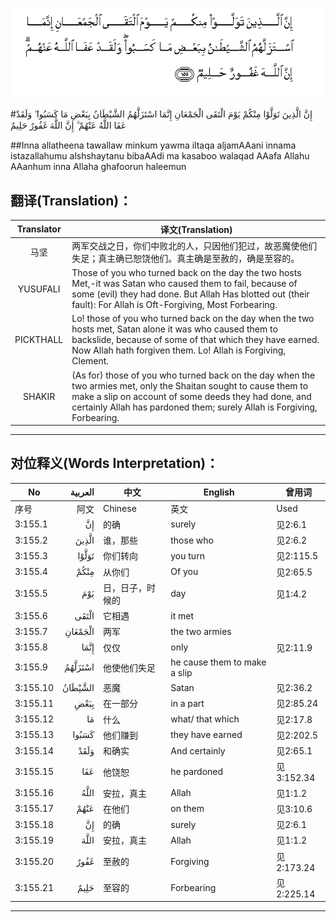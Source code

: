 ![003:155](images/003_155.gif)

#إِنَّ الَّذِينَ تَوَلَّوْا مِنْكُمْ يَوْمَ الْتَقَى الْجَمْعَانِ إِنَّمَا اسْتَزَلَّهُمُ الشَّيْطَانُ بِبَعْضِ مَا كَسَبُوا ۖ وَلَقَدْ عَفَا اللَّهُ عَنْهُمْ ۗ إِنَّ اللَّهَ غَفُورٌ حَلِيمٌ 

##Inna allatheena tawallaw minkum yawma iltaqa aljamAAani innama istazallahumu alshshaytanu bibaAAdi ma kasaboo walaqad AAafa Allahu AAanhum inna Allaha ghafoorun haleemun 

## 翻译(Translation)：

| Translator | 译文(Translation)                                            |
| :--------: | ------------------------------------------------------------ |
|    马坚    | 两军交战之日，你们中败北的人，只因他们犯过，故恶魔使他们失足；真主确已恕饶他们。真主确是至赦的，确是至容的。 |
|  YUSUFALI  | Those of you who turned back on the day the two hosts Met,-it was Satan who caused them to fail, because of some (evil) they had done. But Allah Has blotted out (their fault): For Allah is Oft-Forgiving, Most Forbearing. |
| PICKTHALL  | Lo! those of you who turned back on the day when the two hosts met, Satan alone it was who caused them to backslide, because of some of that which they have earned. Now Allah hath forgiven them. Lo! Allah is Forgiving, Clement. |
|   SHAKIR   | (As for) those of you who turned back on the day when the two armies met, only the Shaitan sought to cause them to make a slip on account of some deeds they had done, and certainly Allah has pardoned them; surely Allah is Forgiving, Forbearing. |

---

## 对位释义(Words Interpretation)：

| No   | العربية | 中文    | English | 曾用词 |
| ---- | ------: | ------- | ------- | ------ |
| 序号 |    阿文 | Chinese | 英文    | Used   |
| 3:155.1  | إِنَّ      | 的确             | surely                       | 见2:6.1    |
| 3:155.2  | الَّذِينَ   | 谁，那些         | those who                    | 见2:6.2    |
| 3:155.3  | تَوَلَّوْا   | 你们转向         | you turn                     | 见2:115.5  |
| 3:155.4  | مِنْكُمْ    | 从你们           | Of you                       | 见2:65.5   |
| 3:155.5  | يَوْمَ     | 日，日子，时候的 | day                          | 见1:4.2    |
| 3:155.6  | الْتَقَى   | 它相遇           | it met                       |            |
| 3:155.7  | الْجَمْعَانِ | 两军             | the two armies               |            |
| 3:155.8  | إِنَّمَا    | 仅仅             | only                         | 见2:11.9   |
| 3:155.9  | اسْتَزَلَّهُمُ | 他使他们失足     | he cause them to make a slip |            |
| 3:155.10 | الشَّيْطَانُ | 恶魔             | Satan                        | 见2:36.2   |
| 3:155.11 | بِبَعْضِ    | 在一部分         | in a part                    | 见2:85.24  |
| 3:155.12 | مَا      | 什么             | what/ that which             | 见2:17.8   |
| 3:155.13 | كَسَبُوا   | 他们赚到         | they have earned             | 见2:202.5  |
| 3:155.14 | وَلَقَدْ    | 和确实           | And certainly                | 见2:65.1   |
| 3:155.15 | عَفَا     | 他饶恕           | he pardoned                  | 见3:152.34 |
| 3:155.16 | اللَّهُ    | 安拉，真主       | Allah                        | 见1:1.2    |
| 3:155.17 | عَنْهُمْ    | 在他们           | on them                      | 见3:10.6   |
| 3:155.18 | إِنَّ      | 的确             | surely                       | 见2:6.1    |
| 3:155.19 | اللَّهَ    | 安拉，真主       | Allah                        | 见1:1.2    |
| 3:155.20 | غَفُورٌ    | 至赦的           | Forgiving                    | 见2:173.24 |
| 3:155.21 | حَلِيمٌ    | 至容的           | Forbearing                   | 见2:225.14 |

---

